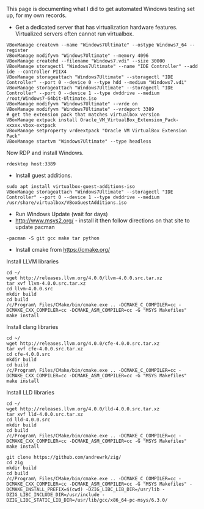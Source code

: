 This page is documenting what I did to get automated Windows testing set up, for my own records.

 * Get a dedicated server that has virtualization hardware features. Virtualized servers often cannot run virtualbox.

```
VBoxManage createvm --name "Windows7Ultimate" --ostype Windows7_64 --register
VBoxManage modifyvm "Windows7Ultimate" --memory 4096
VBoxManage createhd --filename "Windows7.vdi" --size 30000
VBoxManage storagectl "Windows7Ultimate" --name "IDE Controller" --add ide --controller PIIX4
VBoxManage storageattach "Windows7Ultimate" --storagectl "IDE Controller" --port 0 --device 0 --type hdd --medium "Windows7.vdi"
VBoxManage storageattach "Windows7Ultimate" --storagectl "IDE Controller" --port 0 --device 1 --type dvddrive --medium /root/Windows7-64bit-Ultimate.iso
VBoxManage modifyvm "Windows7Ultimate" --vrde on
VBoxManage modifyvm "Windows7Ultimate" --vrdeport 3389
# get the extension pack that matches virtualbox version
VBoxManage extpack install Oracle_VM_VirtualBox_Extension_Pack-xxxxx.vbox-extpack
VBoxManage setproperty vrdeextpack "Oracle VM VirtualBox Extension Pack"
VBoxManage startvm "Windows7Ultimate" --type headless
```

Now RDP and install Windows.

```
rdesktop host:3389
```

 * Install guest additions.

```
sudo apt install virtualbox-guest-additions-iso
VBoxManage storageattach "Windows7Ultimate" --storagectl "IDE Controller" --port 0 --device 1 --type dvddrive --medium /usr/share/virtualbox/VBoxGuestAdditions.iso
```

 * Run Windows Update (wait for days)
 * http://www.msys2.org/ - install it then follow directions on that site to update pacman

```
-pacman -S git gcc make tar python
```

 * Install cmake from https://cmake.org/


Install LLVM libraries

```
cd ~/
wget http://releases.llvm.org/4.0.0/llvm-4.0.0.src.tar.xz
tar xvf llvm-4.0.0.src.tar.xz
cd llvm-4.0.0.src
mkdir build
cd build
/c/Program\ Files/CMake/bin/cmake.exe .. -DCMAKE_C_COMPILER=cc -DCMAKE_CXX_COMPILER=cc -DCMAKE_ASM_COMPILER=cc -G "MSYS Makefiles"
make install
```

Install clang libraries

```
cd ~/
wget http://releases.llvm.org/4.0.0/cfe-4.0.0.src.tar.xz
tar xvf cfe-4.0.0.src.tar.xz
cd cfe-4.0.0.src
mkdir build
cd build
/c/Program\ Files/CMake/bin/cmake.exe .. -DCMAKE_C_COMPILER=cc -DCMAKE_CXX_COMPILER=cc -DCMAKE_ASM_COMPILER=cc -G "MSYS Makefiles"
make install
```

Install LLD libraries

```
cd ~/
wget http://releases.llvm.org/4.0.0/lld-4.0.0.src.tar.xz
tar xvf lld-4.0.0.src.tar.xz
cd lld-4.0.0.src
mkdir build
cd build
/c/Program\ Files/CMake/bin/cmake.exe .. -DCMAKE_C_COMPILER=cc -DCMAKE_CXX_COMPILER=cc -DCMAKE_ASM_COMPILER=cc -G "MSYS Makefiles"
make install
```

```
git clone https://github.com/andrewrk/zig/
cd zig
mkdir build
cd build
/c/Program\ Files/CMake/bin/cmake.exe .. -DCMAKE_C_COMPILER=cc -DCMAKE_CXX_COMPILER=cc -DCMAKE_ASM_COMPILER=cc -G "MSYS Makefiles" -DCMAKE_INSTALL_PREFIX=$(cwd) -DZIG_LIBC_LIB_DIR=/usr/lib -DZIG_LIBC_INCLUDE_DIR=/usr/include -DZIG_LIBC_STATIC_LIB_DIR=/usr/lib/gcc/x86_64-pc-msys/6.3.0/
```